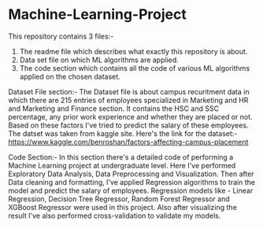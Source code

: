 # Machine-Learning-Project
This repository contains 3 files:-
1. The readme file which describes what exactly this repository is about.
2. Data set file on which ML algorithms are applied.
3. The code section which contains all the code of various ML algorithms applied on the chosen dataset.


Dataset File section:-
The Dataset file is about campus recuritment data in which there are 215 entries of employees specialized in Marketing and HR and Marketing and Finance section. 
It contains the HSC and SSC percentage, any prior work experience and whether they are placed or not. Based on these factors I've tried to predict the salary of these employees.
The datset was taken from kaggle site. Here's the link for the dataset:-
https://www.kaggle.com/benroshan/factors-affecting-campus-placement


Code Section:-
In this section there's a detailed code of performing a Machine Learning project at undergraduate level.
Here I've performed Exploratory Data Analysis, Data Preprocessing and Visualization. 
Then after Data cleaning and formatting, I've applied Regression algorithms to train the model and predict the salary of employees.
Regression models like - Linear Regression, Decision Tree Regressor, Random Forest Regressor and XGBoost Regressor were used in this project.
Also after visualizing the result I've also performed cross-validation to validate my models.
